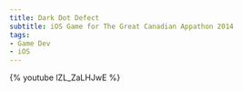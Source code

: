 ```yaml
---
title: Dark Dot Defect
subtitle: iOS Game for The Great Canadian Appathon 2014
tags:
- Game Dev
- iOS
---
```


{% youtube lZL_ZaLHJwE %}
